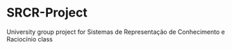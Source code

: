 # SRCR-Project
University group project for Sistemas de Representação de Conhecimento e Raciocínio class
